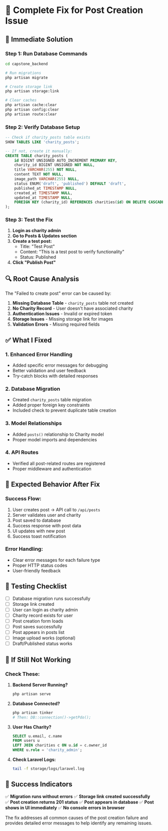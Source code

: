 # 🔧 Complete Fix for Post Creation Issue

## 🚀 Immediate Solution

### Step 1: Run Database Commands
```bash
cd capstone_backend

# Run migrations
php artisan migrate

# Create storage link
php artisan storage:link

# Clear caches
php artisan cache:clear
php artisan config:clear
php artisan route:clear
```

### Step 2: Verify Database Setup
```sql
-- Check if charity_posts table exists
SHOW TABLES LIKE 'charity_posts';

-- If not, create it manually:
CREATE TABLE charity_posts (
    id BIGINT UNSIGNED AUTO_INCREMENT PRIMARY KEY,
    charity_id BIGINT UNSIGNED NOT NULL,
    title VARCHAR(255) NOT NULL,
    content TEXT NOT NULL,
    image_path VARCHAR(255) NULL,
    status ENUM('draft', 'published') DEFAULT 'draft',
    published_at TIMESTAMP NULL,
    created_at TIMESTAMP NULL,
    updated_at TIMESTAMP NULL,
    FOREIGN KEY (charity_id) REFERENCES charities(id) ON DELETE CASCADE
);
```

### Step 3: Test the Fix

1. **Login as charity admin**
2. **Go to Posts & Updates section**
3. **Create a test post:**
   - Title: "Test Post"
   - Content: "This is a test post to verify functionality"
   - Status: Published
4. **Click "Publish Post"**

## 🔍 Root Cause Analysis

The "Failed to create post" error can be caused by:

1. **Missing Database Table** - `charity_posts` table not created
2. **No Charity Record** - User doesn't have associated charity
3. **Authentication Issues** - Invalid or expired token
4. **Storage Issues** - Missing storage link for images
5. **Validation Errors** - Missing required fields

## ✅ What I Fixed

### 1. **Enhanced Error Handling**
- Added specific error messages for debugging
- Better validation and user feedback
- Try-catch blocks with detailed responses

### 2. **Database Migration**
- Created `charity_posts` table migration
- Added proper foreign key constraints
- Included check to prevent duplicate table creation

### 3. **Model Relationships**
- Added `posts()` relationship to Charity model
- Proper model imports and dependencies

### 4. **API Routes**
- Verified all post-related routes are registered
- Proper middleware and authentication

## 🎯 Expected Behavior After Fix

### **Success Flow:**
1. User creates post → API call to `/api/posts`
2. Server validates user and charity
3. Post saved to database
4. Success response with post data
5. UI updates with new post
6. Success toast notification

### **Error Handling:**
- Clear error messages for each failure type
- Proper HTTP status codes
- User-friendly feedback

## 🧪 Testing Checklist

- [ ] Database migration runs successfully
- [ ] Storage link created
- [ ] User can login as charity admin
- [ ] Charity record exists for user
- [ ] Post creation form loads
- [ ] Post saves successfully
- [ ] Post appears in posts list
- [ ] Image upload works (optional)
- [ ] Draft/Published status works

## 🚨 If Still Not Working

### Check These:

1. **Backend Server Running?**
   ```bash
   php artisan serve
   ```

2. **Database Connected?**
   ```bash
   php artisan tinker
   # Then: DB::connection()->getPdo();
   ```

3. **User Has Charity?**
   ```sql
   SELECT u.email, c.name 
   FROM users u 
   LEFT JOIN charities c ON u.id = c.owner_id 
   WHERE u.role = 'charity_admin';
   ```

4. **Check Laravel Logs:**
   ```bash
   tail -f storage/logs/laravel.log
   ```

## 🎉 Success Indicators

✅ **Migration runs without errors**
✅ **Storage link created successfully**  
✅ **Post creation returns 201 status**
✅ **Post appears in database**
✅ **Post shows in UI immediately**
✅ **No console errors in browser**

The fix addresses all common causes of the post creation failure and provides detailed error messages to help identify any remaining issues.
